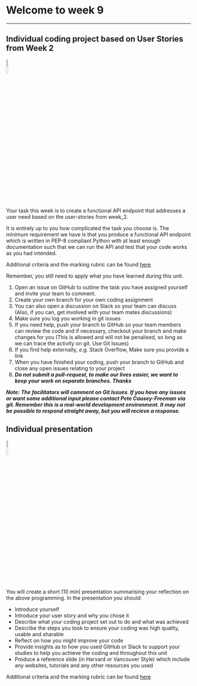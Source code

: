 # Welcome to week 9
***

## Individual coding project based on User Stories from Week 2 

<img src="https://github.com/i3hsInnovation/resources/blob/master/images/DL%20Assessment%20summative%20150.png?raw=true?raw=true" width="10%"/>

Your task this week is to create a functional API endpoint that addresses a user need based on the user-stories from 
week_2. 

It is entirely up to you how complicated the task you choose is. The minimum requirement we have is that you produce a 
functional API endpoint which is written in PEP-8 compliant Python with at least enough documentation such that we can 
run the API and test that your code works as you had intended.

Additional criteria and the marking rubric can be found [here](lnk)

Remember, you still need to apply what you have learned during this unit.

1. Open an issue on GitHub to outline the task you have assigned yourself and invite your team to comment.
2. Create your own branch for your own coding assignment
3. You can also open a discussion on Slack so your team can discuss (Also, if you can, get involved with your team 
mates discussions)
4. Make sure you log you working in git issues
5. If you need help, push your branch to GitHub so your team members can review the code and if necessary, checkout your 
branch and make changes for you (This is allowed and will not be penalised, so long as we can trace the activity on git.
 Use Git Issues)
6. If you find help externally, *e.g.* Stack Overflow, Make sure you provide a link
7. When you have finished your coding, push your branch to GitHub and close any open issues relating to your project
8. ***Do not submit a pull-request, to make our lives easier, we want to keep your work on separate branches. Thanks***

***Note: The facilitators will comment on Git Issues. If you have any issues or want some additional input please 
contact Pete Causey-Freeman via git. Remember this is a real-world development environment. It may not be possible to 
respond straight away, but you will recieve a response.***

## Individual presentation 

<img src="https://github.com/i3hsInnovation/resources/blob/master/images/DL%20Assessment%20summative%20150.png?raw=true?raw=true" width="10%"/>

You will create a short (10 min) presentation summarising your reflection on the above programming. In the presentation 
you should:

-	Introduce yourself
-	Introduce your user story and why you chose it
-	Describe what your coding project set out to do and what was achieved
-	Describe the steps you took to ensure your coding was high quality, usable and sharable
-	Reflect on how you might improve your code
-	Provide insights as to how you used GitHub or Slack to support your studies to help you achieve the coding and throughout this unit  
-	Produce a reference slide (in Harvard or Vancouver Style) which include any websites, tutorials and any other resources you used

Additional criteria and the marking rubric can be found [here](lnk)

